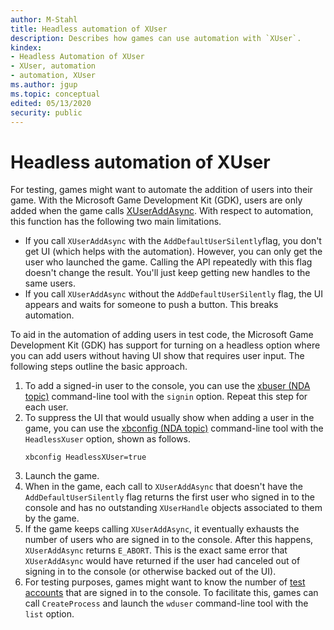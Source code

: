 ```yaml
---
author: M-Stahl
title: Headless automation of XUser
description: Describes how games can use automation with `XUser`.
kindex:
- Headless Automation of XUser
- XUser, automation
- automation, XUser
ms.author: jgup
ms.topic: conceptual
edited: 05/13/2020
security: public
---
```


# Headless automation of XUser

For testing, games might want to automate the addition of users into their game. With the Microsoft Game Development Kit (GDK), 
users are only added when the game calls [XUserAddAsync](../../../reference/system/xuser/functions/xuseraddasync.md). With respect to 
automation, this function has the following two main limitations.

*  If you call `XUserAddAsync` with the `AddDefaultUserSilently`flag, you don't get UI (which 
   helps with the automation). However, you can only get the user who launched the game.
   Calling the API repeatedly with this flag doesn't change the result. You'll just keep
   getting new handles to the same users.
*  If you call `XUserAddAsync` without the `AddDefaultUserSilently` flag, the UI 
   appears and waits for someone to push a button. This breaks automation. 
   
To aid in the automation of adding users in test code, the Microsoft Game Development Kit (GDK) has support for turning on a 
headless option where you can add users without having UI show that requires user input. The 
following steps outline the basic approach.

1.  To add a signed-in user to the console, you can use the [xbuser (NDA topic)](../../../tools-console/xbox-tools-and-apis/commandlinetools/xbuser.md) 
    command-line tool with the `signin` option. Repeat this step for each user.
2.  To suppress the UI that would usually show when adding a user in the game, you 
    can use the [xbconfig (NDA topic)](../../../tools-console/xbox-tools-and-apis/commandlinetools/xbconfig.md) command-line tool with the `HeadlessXuser` option, shown as follows.
    ```
    xbconfig HeadlessXUser=true
    ```
3.  Launch the game.
4.  When in the game, each call to `XUserAddAsync` that doesn't have the 
    `AddDefaultUserSilently` flag returns the first user who signed in to the console and 
    has no outstanding `XUserHandle` objects associated to them by the game. 
5.  If the game keeps calling `XUserAddAsync`, it eventually exhausts the number 
    of users who are signed in to the console. After this happens, `XUserAddAsync` 
    returns `E_ABORT`. This is the exact same error that `XUserAddAsync` would have returned 
    if the user had canceled out of signing in to the console (or otherwise backed out of the 
    UI).
6.  For testing purposes, games might want to know the number of [test accounts](../../../live/test-release/test-accounts/live-setup-testaccounts.md) that are 
    signed in to the console. To facilitate this, games can call `CreateProcess` and launch 
    the `wduser` command-line tool with the `list` option.
    
    